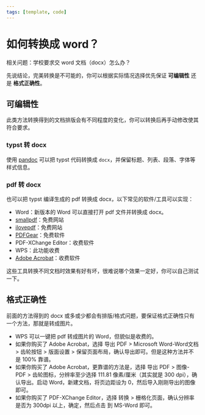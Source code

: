 ```yaml
---
tags: [template, code]
---
```


# 如何转换成 word？

相关问题：学校要求交 word 文档（docx）怎么办？

先说结论，完美转换是不可能的，你可以根据实际情况选择优先保证 **可编辑性** 还是 **格式正确性**。

## 可编辑性

此类方法转换得到的文档排版会有不同程度的变化，你可以转换后再手动修改使其符合要求。

### typst 转 docx

使用 [pandoc](https://pandoc.org/) 可以把 typst 代码转换成 `docx`，并保留标题、列表、段落、字体等样式信息。

### pdf 转 docx

也可以把 typst 编译生成的 pdf 转换成 docx，以下常见的软件/工具可以实现：

- Word：新版本的 Word 可以直接打开 pdf 文件并转换成 docx。
- [smallpdf](https://smallpdf.com/)：免费网站
- [ilovepdf](https://www.ilovepdf.com/)：免费网站
- [PDFGear](https://www.pdfgear.com/)：免费软件
- PDF-XChange Editor：收费软件
- WPS：此功能收费
- [Adobe Acrobat](https://www.adobe.com/acrobat.html)：收费软件

这些工具转换不同文档时效果有好有坏，很难说哪个效果一定好，你可以自己测试一下。

## 格式正确性

前面的方法得到的 docx 或多或少都会有排版/格式问题，要保证格式正确性只有一个方法，那就是转成图片。
- WPS 可以一键把 pdf 转成图片的 Word，但貌似是收费的。
- 如果你购买了 Adobe Acrobat，选择 导出 PDF > Microsoft Word-Word文档 > 齿轮按钮 > 版面设置 > 保留页面布局，确认导出即可。但是这种方法并不是 100% 靠谱。
- 如果你购买了 Adobe Acrobat，更靠谱的方法是，选择 导出 PDF > 图像-PDF > 齿轮图标，分辨率至少选择 111.81 像素/厘米（其实就是 300 dpi），确认导出。启动 Word，新建文档，将页边距设为 0，然后导入刚刚导出的图像即可。
- 如果你购买了 PDF-XChange Editor，选择 转换 > 栅格化页面，确认分辨率是否为 300dpi 以上，确定，然后点击 到 MS-Word 即可。
